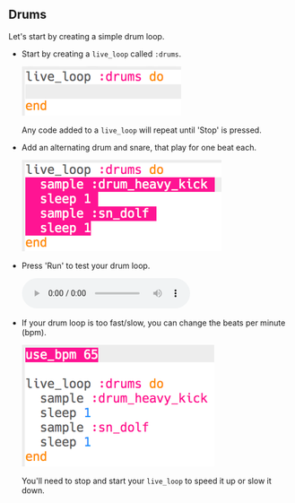 ## Drums

Let's start by creating a simple drum loop.

+ Start by creating a `live_loop` called `:drums`.
    
    ![screenshot](images/dj-drums-loop.png)
    
    Any code added to a `live_loop` will repeat until 'Stop' is pressed.

+ Add an alternating drum and snare, that play for one beat each.
    
    ![captura de tela](images/dj-drums.png)

+ Press 'Run' to test your drum loop.
    
    <div id="audio-preview" class="pdf-hidden">
      <audio controls preload> <source src="resources/drums.mp3" type="audio/mpeg"> Your browser does not support the <code>audio</code> element. </audio>
    </div>
+ If your drum loop is too fast/slow, you can change the beats per minute (bpm).
    
    ![captura de tela](images/dj-bpm.png)
    
    You'll need to stop and start your `live_loop` to speed it up or slow it down.